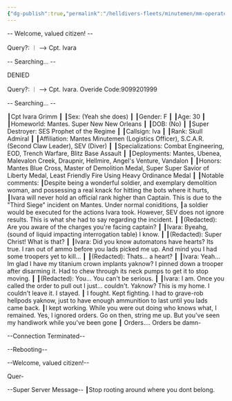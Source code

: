 ```yaml
---
{"dg-publish":true,"permalink":"/helldivers-fleets/minutemen/mm-operator-files/ivara/","noteIcon":"","created":"2024-04-15T17:23:07.561+02:00","updated":"2024-04-15T17:23:22.240+02:00"}
---
```


-- Welcome, valued citizen! --

Query?:
︱
--> Cpt. Ivara

-- Searching... --

DENIED

Query?:
︱
--> Cpt. Ivara. Overide Code:9099201999

-- Searching... --

┃Cpt Ivara Grimm
┃
┃Sex: (Yeah she does)
┃
┃Gender: F
┃
┃Age: 30
┃
┃Homeworld: Mantes. Super New New Orleans
┃
┃DOB: (No)
┃
┃Super Destroyer: SES Prophet of the Regime
┃
┃Callsign: Iva
┃
┃Rank: Skull Admiral
┃
┃Affiliation: Mantes Minutemen (Logistics Officer), S.C.A.R. (Second Claw Leader), SEV (Diver)
┃
┃Specializations: Combat Engineering, EOD, Trench Warfare, Blitz Base Assault
┃
┃Deployments: Mantes, Ubenea, Malevalon Creek, Draupnir, Hellmire, Angel's Venture, Vandalon
┃
┃Honors: Mantes Blue Cross, Master of Demolition Medal, Super Super Savior of Liberty Medal, Least Friendly Fire Using Heavy Ordinance Medal
┃
┃Notable comments:
┃Despite being a wonderful soldier, and exemplary demolition woman, and possessing a real knack for hitting the bots where it hurts,
┃Ivara will never hold an official rank higher than Captain. This is due to the "Third Siege" incident on Mantes. Under normal coniditions,
┃a soldier would be executed for the actions Ivara took. However, SEV does not ignore results. This is what she had to say regarding the incident.
┃
┃(Redacted): Are you aware of the charges you're facing captain?
┃
┃Ivara: Byeahg, (sound of liquid impacting interrogation table) I know. 
┃
┃(Redacted): Super Christ! What is that?
┃
┃Ivara: Did you know automatons have hearts? Its true. I ran out of ammo before you lads picked me up. And mind you I had some troopers yet to kill...
┃
┃(Redacted): Thats... a heart?
┃
┃Ivara: Yeah... Im glad I have my titanium crown implants yaknow? I pinned down a trooper after disarming it. Had to chew through its neck pumps to get it to stop moving.
┃
┃(Redacted): You... You can't be serious.
┃
┃Ivara: I am. Once you called the order to pull out I just... couldn't. Yaknow? This is my home. I couldn't leave it. I stayed. 
┃ I fought. Kept fighting. I had to grave-rob hellpods yaknow, just to have enough ammunition to last until you lads came back. 
┃I kept working. While you were out doing who knows what, I remained. Yes, I ignored orders. Go on then, string me up. But you've seen my handiwork while you've been gone
┃ Orders.... Orders be damn-

--Connection Terminated--

--Rebooting--

--Welcome, valued citizen!--

Quer-

--Super Server Message--
┃Stop rooting around where you dont belong. 
